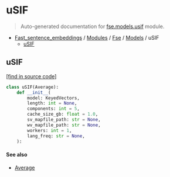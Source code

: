 # uSIF

> Auto-generated documentation for [fse.models.usif](../../../fse/models/usif.py) module.

- [Fast_sentence_embeddings](../../README.md#fast_sentence_embeddings-index) / [Modules](../../MODULES.md#fast_sentence_embeddings-modules) / [Fse](../index.md#fse) / [Models](index.md#models) / uSIF
    - [uSIF](#usif)

## uSIF

[[find in source code]](../../../fse/models/usif.py#L23)

```python
class uSIF(Average):
    def __init__(
        model: KeyedVectors,
        length: int = None,
        components: int = 5,
        cache_size_gb: float = 1.0,
        sv_mapfile_path: str = None,
        wv_mapfile_path: str = None,
        workers: int = 1,
        lang_freq: str = None,
    ):
```

#### See also

- [Average](average.md#average)
